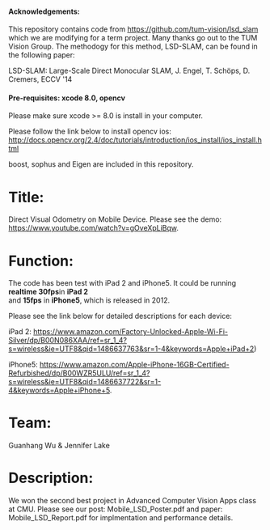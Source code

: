 #### Acknowledgements:  
This repository contains code from https://github.com/tum-vision/lsd_slam which we are modifying for a term project.  Many thanks go out to the TUM Vision Group. The methodogy for this method, LSD-SLAM, can be found in the following paper:

LSD-SLAM: Large-Scale Direct Monocular SLAM, J. Engel, T. Schöps, D. Cremers, ECCV '14

#### Pre-requisites: xcode 8.0, opencv
Please make sure xcode >= 8.0 is install in your computer.

Please follow the link below to install opencv ios:
http://docs.opencv.org/2.4/doc/tutorials/introduction/ios_install/ios_install.html

boost, sophus and Eigen are included in this repository.

# Title: 
Direct Visual Odometry on Mobile Device. Please see the demo: https://www.youtube.com/watch?v=gOveXpLiBqw.

# Function: 
The code has been test with iPad 2 and iPhone5. 
It could be running **realtime 30fps**in **iPad 2**  
and **15fps** in **iPhone5**, which is released in 2012.


Please see the link below for detailed descriptions for each device:

iPad 2: https://www.amazon.com/Factory-Unlocked-Apple-Wi-Fi-Silver/dp/B00N086XAA/ref=sr_1_4?s=wireless&ie=UTF8&qid=1486637763&sr=1-4&keywords=Apple+iPad+2)

iPhone5: https://www.amazon.com/Apple-iPhone-16GB-Certified-Refurbished/dp/B00WZR5ULU/ref=sr_1_4?s=wireless&ie=UTF8&qid=1486637722&sr=1-4&keywords=Apple+iPhone+5.

# Team:
Guanhang Wu & Jennifer Lake

# Description:
We won the second best project in Advanced Computer Vision Apps class at CMU. 
Please see our post: Mobile_LSD_Poster.pdf and paper: Mobile_LSD_Report.pdf 
for implmentation and performance details.

